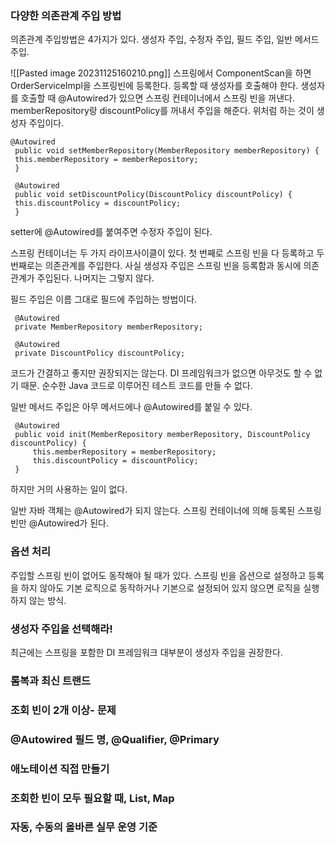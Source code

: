 ### 다양한 의존관계 주입 방법
의존관계 주입방법은 4가지가 있다.
생성자 주입, 수정자 주입, 필드 주입, 일반 메서드 주입.

![[Pasted image 20231125160210.png]]
스프링에서 ComponentScan을 하면 OrderServiceImpl을 스프링빈에 등록한다. 
등록할 때 생성자를 호출해야 한다. 
생성자를 호출할 때 @Autowired가 있으면 스프링 컨테이너에서 스프링 빈을 꺼낸다.
memberRepository랑 discountPolicy를 꺼내서 주입을 해준다. 
위처럼 하는 것이 생성자 주입이다. 

```
@Autowired 
 public void setMemberRepository(MemberRepository memberRepository) {
 this.memberRepository = memberRepository;
 }
 
 @Autowired
 public void setDiscountPolicy(DiscountPolicy discountPolicy) {
 this.discountPolicy = discountPolicy;
 }
```
setter에 @Autowired를 붙여주면 수정자 주입이 된다.

스프링 컨테이너는 두 가지 라이프사이클이 있다. 
첫 번째로 스프링 빈을 다 등록하고 두 번째로는 의존관계를 주입한다. 
사실 생성자 주입은 스프링 빈을 등록함과 동시에 의존관계가 주입된다.
나머지는 그렇지 않다.

필드 주입은 이름 그대로 필드에 주입하는 방법이다.
```
 @Autowired
 private MemberRepository memberRepository;
 
 @Autowired
 private DiscountPolicy discountPolicy;
```
코드가 간결하고 좋지만 권장되지는 않는다. 
DI 프레임워크가 없으면 아무것도 할 수 없기 때문.
순수한 Java 코드로 이루어진 테스트 코드를 만들 수 없다.

일반 메서드 주입은 아무 메서드에나 @Autowired를 붙일 수 있다.
```
 @Autowired
 public void init(MemberRepository memberRepository, DiscountPolicy discountPolicy) {
	 this.memberRepository = memberRepository;
	 this.discountPolicy = discountPolicy;
 }
```
하지만 거의 사용하는 일이 없다. 

일반 자바 객체는 @Autowired가 되지 않는다.
스프링 컨테이너에 의해 등록된 스프링 빈만 @Autowired가 된다.

### 옵션 처리
주입할 스프링 빈이 없어도 동작해야 될 때가 있다.
스프링 빈을 옵션으로 설정하고 등록을 하지 않아도 기본 로직으로 동작하거나
기본으로 설정되어 있지 않으면 로직을 실행하지 않는 방식.

### 생성자 주입을 선택해라!
최근에는 스프링을 포함한 DI 프레임워크 대부분이 생성자 주입을 권장한다.

### 롬복과 최신 트랜드




### 조회 빈이 2개 이상- 문제




### @Autowired 필드 명, @Qualifier, @Primary




### 애노테이션 직접 만들기




### 조회한 빈이 모두 필요할 때, List, Map




### 자동, 수동의 올바른 실무 운영 기준





